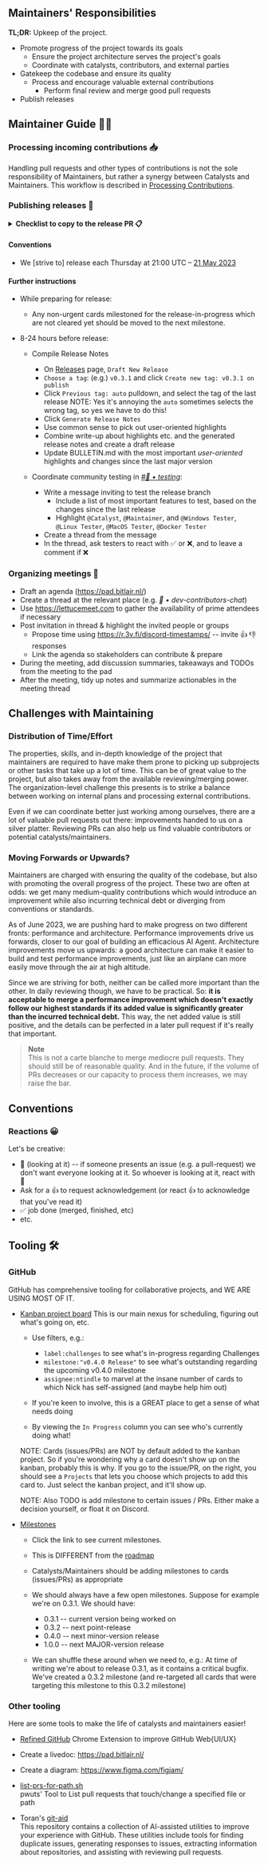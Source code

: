 ## Maintainers' Responsibilities

**TL;DR:** Upkeep of the project.

* Promote progress of the project towards its goals
  * Ensure the project architecture serves the project's goals
  * Coordinate with catalysts, contributors, and external parties
* Gatekeep the codebase and ensure its quality
  * Process and encourage valuable external contributions
    * Perform final review and merge good pull requests
* Publish releases

## Maintainer Guide 🧙🏼

### Processing incoming contributions 📥
Handling pull requests and other types of contributions is not the sole responsibility of Maintainers, but rather a synergy between Catalysts and Maintainers. This workflow is described in [Processing Contributions](Processing-Contributions).

### Publishing releases 🚀

<details>
<summary><strong>Checklist to copy to the release PR 📋</strong></summary>

[Example usage: Release v0.4.0](https://github.com/Significant-Gravitas/Auto-GPT/pull/4539)

```markdown
1. [ ] Prepare 🏗️
    1. [ ] create release branch (`release-v0.x.x`)
    2. [ ] create release PR, with this checklist in the description
    3. [ ] resolve conflicts with `stable`
    4. [ ] test release branch
    5. [ ] update version numbers
    6. [ ] update bulletin in release branch
    7. [ ] create draft release for peer review
2. [ ] Publish 🚀
    1. [ ] merge release branch into `stable`
    2. [ ] tag & publish release v0.x.x
    3. [ ] post announcement on Discord (@Ferg)
    4. [ ] post announcement on Twitter (@Ferg)
    5. [ ] post announcement on Instagram (@Ferg)
    6. [ ] post announcement on [Reddit](https://www.reddit.com/r/AutoGPT)
    7. [ ] send newsletter
    8. [ ] blog post?
    * any other places to post announcements?
3. [ ] Post-process 🎀
    1. [ ] merge release branch into `master`
    2. [ ] close the release's milestone
    3. [ ] evaluate this release process
    4. [ ] set next release (scope + target date)
```
</details>

#### Conventions
* We [strive to] release each Thursday at 21:00 UTC – [21 May 2023](https://discord.com/channels/1092243196446249134/1097204317125091328/1109658983163244626)

#### Further instructions
- While preparing for release:
  - Any non-urgent cards milestoned for the release-in-progress which are not cleared yet should be moved to the next milestone.

- 8-24 hours before release:
  - Compile Release Notes
    - On [Releases](https://github.com/Significant-Gravitas/Auto-GPT/releases) page, `Draft New Release`
    - `Choose a tag`: (e.g.) `v0.3.1` and click `Create new tag: v0.3.1 on publish`
    - Click `Previous tag: auto` pulldown, and select the tag of the last release
        NOTE: Yes it's annoying the `auto` sometimes selects the wrong tag, so yes we have to do this!
    - Click `Generate Release Notes`
    - Use common sense to pick out user-oriented highlights
    - Combine write-up about highlights etc. and the generated release notes and create a draft release
    - Update BULLETIN.md with the most important *user-oriented* highlights and changes since the last major version

  - Coordinate community testing in [*#🧪 • testing*](https://discord.com/channels/1092243196446249134/1098217450425827468):
    - Write a message inviting to test the release branch
      - Include a list of most important features to test, based on the changes since the last release
      - Highlight `@Catalyst`, `@Maintainer`, and `@Windows Tester`, `@Linux Tester`, `@MacOS Tester`, `@Docker Tester`
    - Create a thread from the message
    - In the thread, ask testers to react with ✅ or ❌, and to leave a comment if ❌

### Organizing meetings 🎤
- Draft an agenda (https://pad.bitlair.nl/)
- Create a thread at the relevant place (e.g. ⁠*💬 • dev-contributors-chat*)
- Use https://lettucemeet.com to gather the availability of prime attendees if necessary
- Post invitation in thread & highlight the invited people or groups
  - Propose time using https://r.3v.fi/discord-timestamps/ -- invite 👍 👎 responses
  - Link the agenda so stakeholders can contribute & prepare
- During the meeting, add discussion summaries, takeaways and TODOs from the meeting to the pad
- After the meeting, tidy up notes and summarize actionables in the meeting thread


## Challenges with Maintaining

### Distribution of Time/Effort
The properties, skills, and in-depth knowledge of the project that maintainers are required to have make them prone to picking up subprojects or other tasks that take up a lot of time. This can be of great value to the project, but also takes away from the available reviewing/merging power. The organization-level challenge this presents is to strike a balance between working on internal plans and processing external contributions.

Even if we can coordinate better just working among ourselves, there are a lot of valuable pull requests out there: improvements handed to us on a silver platter. Reviewing PRs can also help us find valuable contributors or potential catalysts/maintainers.

### Moving Forwards or Upwards?
Maintainers are charged with ensuring the quality of the codebase, but also with promoting the overall progress of the project. These two are often at odds: we get many medium-quality contributions which would introduce an improvement while also incurring technical debt or diverging from conventions or standards.

As of June 2023, we are pushing hard to make progress on two different fronts: performance and architecture. Performance improvements drive us forwards, closer to our goal of building an efficacious AI Agent. Architecture improvements move us upwards: a good architecture can make it easier to build and test performance improvements, just like an airplane can more easily move through the air at high altitude.

Since we are striving for both, neither can be called more important than the other. In daily reviewing though, we have to be practical. So: **it is acceptable to merge a performance improvement which doesn't exactly follow our highest standards if its added value is significantly greater than the incurred technical debt.** This way, the net added value is still positive, and the details can be perfected in a later pull request if it's really that important.

> **Note**  
> This is not a carte blanche to merge mediocre pull requests. They should still be of reasonable quality. And in the future, if the volume of PRs decreases or our capacity to process them increases, we may raise the bar.

## Conventions

### Reactions 😀
Let's be creative:
- 👀 (looking at it) -- if someone presents an issue (e.g. a pull-request) we don't want everyone looking at it.
    So whoever is looking at it, react with 👀
- Ask for a 👍 to request acknowledgement (or react 👍 to acknowledge that you've read it)
- ✅ job done (merged, finished, etc)
- etc.

## Tooling 🛠️

### GitHub

GitHub has comprehensive tooling for collaborative projects, and WE ARE USING MOST OF IT. 

- [Kanban project board](https://github.com/orgs/Significant-Gravitas/projects/1)
    This is our main nexus for scheduling, figuring out what's going on, etc. 
    - Use filters, e.g.:
        - `label:challenges` to see what's in-progress regarding Challenges
        - `milestone:"v0.4.0 Release"` to see what's outstanding regarding the upcoming v0.4.0 milestone
        - `assignee:ntindle` to marvel at the insane number of cards to which Nick has self-assigned (and maybe help him out)

    - If you're keen to involve, this is a GREAT place to get a sense of what needs doing

    - By viewing the `In Progress` column you can see who's currently doing what!

    NOTE: Cards (issues/PRs) are NOT by default added to the kanban project. So if you're wondering why a card doesn't show up on the kanban, probably this is why. If you go to the issue/PR, on the right, you should see a `Projects` that lets you choose which projects to add this card to. Just select the kanban project, and it'll show up.

    NOTE: Also TODO is add milestone to certain issues / PRs. Either make a decision yourself, or float it on Discord.


- [Milestones](https://github.com/Significant-Gravitas/Auto-GPT/milestones)
    - Click the link to see current milestones.  

    - This is DIFFERENT from the [roadmap](https://github.com/orgs/Significant-Gravitas/projects/2)

    - Catalysts/Maintainers should be adding milestones to cards (issues/PRs) as appropriate

    - We should always have a few open milestones. Suppose for example we're on 0.3.1. We should have:
        - 0.3.1 -- current version being worked on
        - 0.3.2 -- next point-release
        - 0.4.0 -- next minor-version release
        - 1.0.0 -- next MAJOR-version release

    - We can shuffle these around when we need to, e.g.: 
    At time of writing we're about to release 0.3.1, as it contains a critical bugfix.  
    We've created a 0.3.2 milestone (and re-targeted all cards that were targeting this milestone to this 0.3.2 milestone)

### Other tooling
Here are some tools to make the life of catalysts and maintainers easier!

- [Refined GitHub](https://github.com/refined-github/refined-github) Chrome Extension to improve GitHub Web{UI/UX}

- Create a livedoc: https://pad.bitlair.nl/

- Create a diagram: https://www.figma.com/figjam/

- [list-prs-for-path.sh](https://gist.github.com/Pwuts/0dda08968e2731388461d464bda97039)  
  pwuts' Tool to List pull requests that touch/change a specified file or path

- Toran's [git-aid](https://github.com/torantulino/git-aid)  
  This repository contains a collection of AI-assisted utilities to improve your experience with GitHub. These utilities include tools for finding duplicate issues, generating responses to issues, extracting information about repositories, and assisting with reviewing pull requests.
